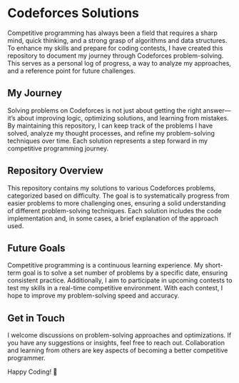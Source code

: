 # Codeforces Solutions

Competitive programming has always been a field that requires a sharp mind, quick thinking, and a strong grasp of algorithms and data structures. To enhance my skills and prepare for coding contests, I have created this repository to document my journey through Codeforces problem-solving. This serves as a personal log of progress, a way to analyze my approaches, and a reference point for future challenges.

## My Journey

Solving problems on Codeforces is not just about getting the right answer—it’s about improving logic, optimizing solutions, and learning from mistakes. By maintaining this repository, I can keep track of the problems I have solved, analyze my thought processes, and refine my problem-solving techniques over time. Each solution represents a step forward in my competitive programming journey.

## Repository Overview

This repository contains my solutions to various Codeforces problems, categorized based on difficulty. The goal is to systematically progress from easier problems to more challenging ones, ensuring a solid understanding of different problem-solving techniques. Each solution includes the code implementation and, in some cases, a brief explanation of the approach used.

## Future Goals

Competitive programming is a continuous learning experience. My short-term goal is to solve a set number of problems by a specific date, ensuring consistent practice. Additionally, I aim to participate in upcoming contests to test my skills in a real-time competitive environment. With each contest, I hope to improve my problem-solving speed and accuracy.

## Get in Touch

I welcome discussions on problem-solving approaches and optimizations. If you have any suggestions or insights, feel free to reach out. Collaboration and learning from others are key aspects of becoming a better competitive programmer.

Happy Coding! 🎯
